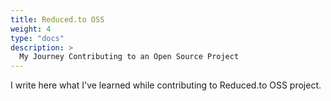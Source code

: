 ```yaml
---
title: Reduced.to OSS
weight: 4
type: "docs"
description: >
  My Journey Contributing to an Open Source Project
---
```


I write here what I've learned while contributing to Reduced.to OSS project.
